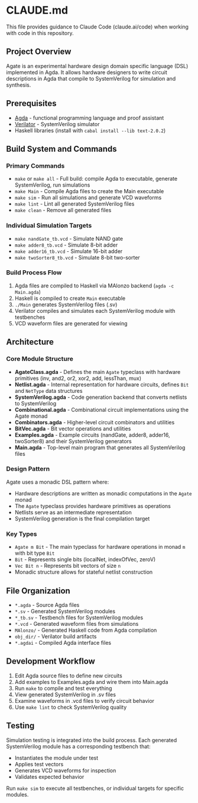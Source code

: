 # CLAUDE.md

This file provides guidance to Claude Code (claude.ai/code) when working with code in this repository.

## Project Overview

Agate is an experimental hardware design domain specific language (DSL) implemented in Agda. It allows hardware designers to write circuit descriptions in Agda that compile to SystemVerilog for simulation and synthesis.

## Prerequisites

- [Agda](https://agda.readthedocs.io/en/latest/getting-started/installation.html) - functional programming language and proof assistant
- [Verilator](https://veripool.org/guide/latest/install.html) - SystemVerilog simulator
- Haskell libraries (install with `cabal install --lib text-2.0.2`)

## Build System and Commands

### Primary Commands
- `make` or `make all` - Full build: compile Agda to executable, generate SystemVerilog, run simulations
- `make Main` - Compile Agda files to create the Main executable
- `make sim` - Run all simulations and generate VCD waveforms
- `make lint` - Lint all generated SystemVerilog files
- `make clean` - Remove all generated files

### Individual Simulation Targets
- `make nandGate_tb.vcd` - Simulate NAND gate
- `make adder8_tb.vcd` - Simulate 8-bit adder
- `make adder16_tb.vcd` - Simulate 16-bit adder
- `make twoSorter8_tb.vcd` - Simulate 8-bit two-sorter

### Build Process Flow
1. Agda files are compiled to Haskell via MAlonzo backend (`agda -c Main.agda`)
2. Haskell is compiled to create `Main` executable
3. `./Main` generates SystemVerilog files (.sv)
4. Verilator compiles and simulates each SystemVerilog module with testbenches
5. VCD waveform files are generated for viewing

## Architecture

### Core Module Structure
- **AgateClass.agda** - Defines the main `Agate` typeclass with hardware primitives (inv, and2, or2, xor2, add, lessThan, mux)
- **Netlist.agda** - Internal representation for hardware circuits, defines `Bit` and `NetType` data structures
- **SystemVerilog.agda** - Code generation backend that converts netlists to SystemVerilog
- **Combinational.agda** - Combinational circuit implementations using the Agate monad
- **Combinators.agda** - Higher-level circuit combinators and utilities
- **BitVec.agda** - Bit vector operations and utilities
- **Examples.agda** - Example circuits (nandGate, adder8, adder16, twoSorter8) and their SystemVerilog generators
- **Main.agda** - Top-level main program that generates all SystemVerilog files

### Design Pattern
Agate uses a monadic DSL pattern where:
- Hardware descriptions are written as monadic computations in the `Agate` monad
- The `Agate` typeclass provides hardware primitives as operations
- Netlists serve as an intermediate representation
- SystemVerilog generation is the final compilation target

### Key Types
- `Agate m Bit` - The main typeclass for hardware operations in monad `m` with bit type `Bit`
- `Bit` - Represents single bits (localNet, indexOfVec, zeroV)
- `Vec Bit n` - Represents bit vectors of size `n`
- Monadic structure allows for stateful netlist construction

## File Organization

- `*.agda` - Source Agda files
- `*.sv` - Generated SystemVerilog modules
- `*_tb.sv` - Testbench files for SystemVerilog modules
- `*.vcd` - Generated waveform files from simulations
- `MAlonzo/` - Generated Haskell code from Agda compilation
- `obj_dir/` - Verilator build artifacts
- `*.agdai` - Compiled Agda interface files

## Development Workflow

1. Edit Agda source files to define new circuits
2. Add examples to Examples.agda and wire them into Main.agda
3. Run `make` to compile and test everything
4. View generated SystemVerilog in .sv files
5. Examine waveforms in .vcd files to verify circuit behavior
6. Use `make lint` to check SystemVerilog quality

## Testing

Simulation testing is integrated into the build process. Each generated SystemVerilog module has a corresponding testbench that:
- Instantiates the module under test
- Applies test vectors
- Generates VCD waveforms for inspection
- Validates expected behavior

Run `make sim` to execute all testbenches, or individual targets for specific modules.